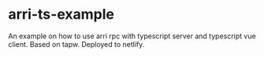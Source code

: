 # arri-ts-example

An example on how to use arri rpc with typescript server and typescript vue client. Based on tapw. Deployed to netlify.
